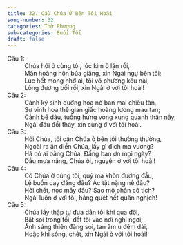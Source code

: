 ```yaml
---
title: 32. Cầu Chúa Ở Bên Tôi Hoài
song-number: 32
categories: Thờ Phượng
sub-categories: Buổi Tối
draft: false
---
```

<dl><dt>Câu 1:</dt><dd data-verse="1">Chúa hỡi ở cùng tôi, lúc kim ô lặn rồi, <br/>Màn hoàng hôn bủa giăng, xin Ngài ngự bên tôi; <br/>Lúc hết mong nhờ ai, tôi vô phương kêu nài, <br/>Lòng đương bối rối, xin Ngài ở với tôi hoài! </dd><dt>Câu 2:</dt><dd data-verse="2">Cảnh ký sinh dường hoa nở ban mai chiều tàn, <br/>Sự vinh hoa thế gian giấc hoàng lương mau tan; <br/>Cảnh bể dâu, tuồng hưng vong xung quanh thân nầy, <br/>Ngài đâu đổi thay, xin cùng ở với tôi hoài. </dd><dt>Câu 3:</dt><dd data-verse="3">Hỡi Chúa, tôi cần Chúa ở bên tôi thường thường, <br/>Ngoài ra ân điển Chúa, lấy gì địch ma vương? <br/>Há có ai bằng Chúa, Đấng ban ơn mọi ngày? <br/>Dầu mưa nắng, Chúa ôi, nguyện ở với tôi hoài! </dd><dt>Câu 4:</dt><dd data-verse="4">Có Chúa ở cùng tôi, quỷ ma khôn đương đầu, <br/>Lệ buồn cay đắng đâu? Ác tật nặng nề đâu? <br/>Hỡi chết, nọc mầy đâu? Sao mộ phần cô tịch? <br/>Ngài luôn ở với tôi, hằng quét hết quân nghịch! </dd><dt>Câu 5:</dt><dd data-verse="5">Chúa lấy thập tự đưa dẫn tôi khi qua đời, <br/>Bật soi trong tối, dắt tôi vào nơi nghỉ ngơi; <br/>Ánh sáng thiên đàng soi, tan âm u đêm dài, <br/>Hoặc khi sống, chết, xin Ngài ở với tôi hoài! </dd></dl>